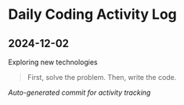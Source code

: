 # Daily Coding Activity Log

## 2024-12-02

Exploring new technologies

> First, solve the problem. Then, write the code.

*Auto-generated commit for activity tracking*
